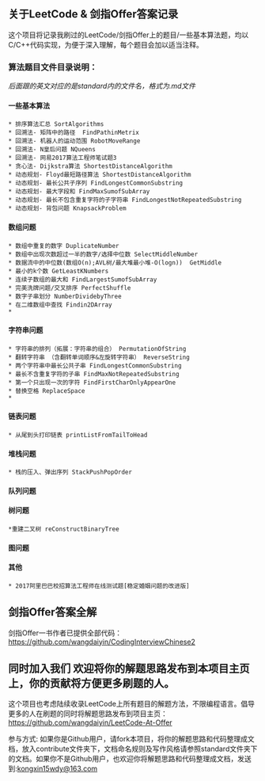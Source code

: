 ## 关于LeetCode & 剑指Offer答案记录
这个项目将记录我刷过的LeetCode/剑指Offer上的题目/一些基本算法题，均以C/C++代码实现，为便于深入理解，每个题目会加以适当注释。

### 算法题目文件目录说明：
*后面跟的英文对应的是standard内的文件名，格式为.md文件*

#### 一些基本算法
    * 排序算法汇总 SortAlgorithms
    * 回溯法- 矩阵中的路径  FindPathinMetrix
    * 回溯法- 机器人的运动范围 RobotMoveRange
    * 回溯法- N皇后问题 NQueens
    * 回溯法- 网易2017算法工程师笔试题3
    * 贪心法- Dijkstra算法 ShortestDistanceAlgorithm
    * 动态规划- Floyd最短路径算法 ShortestDistanceAlgorithm
    * 动态规划- 最长公共子序列 FindLongestCommonSubstring 
    * 动态规划- 最大字段和 FindMaxSumofSubArray
    * 动态规划- 最长不包含重复字符的子字符串 FindLongestNotRepeatedSubstring
    * 动态规划- 背包问题 KnapsackProblem

#### 数组问题
    * 数组中重复的数字 DuplicateNumber
    * 数组中出现次数超过一半的数字/选择中位数 SelectMiddleNumber
    * 数据流中的中位数(数组O(n);AVL树/最大堆最小堆-O(logn))  GetMiddle
    * 最小的k个数 GetLeastKNumbers
    * 连续子数组的最大和 FindLargestSumofSubArray
    * 完美洗牌问题/交叉排序 PerfectShuffle
    * 数字子串划分 NumberDividebyThree
    * 在二维数组中查找 Findin2DArray
    * 

#### 字符串问题
    * 字符串的排列（拓展：字符串的组合） PermutationOfString 
    * 翻转字符串 （含翻转单词顺序&左旋转字符串） ReverseString 
    * 两个字符串中最长公共子串 FindLongestCommonSubstring
    * 最长不含重复字符的子串 FindMaxNotRepeatedSubstring
    * 第一个只出现一次的字符 FindFirstCharOnlyAppearOne
    * 替换空格 ReplaceSpace
    * 

#### 链表问题
    * 从尾到头打印链表 printListFromTailToHead

#### 堆栈问题
    * 栈的压入、弹出序列 StackPushPopOrder

#### 队列问题

#### 树问题
    *重建二叉树 reConstructBinaryTree 
    
#### 图问题

#### 其他
    * 2017阿里巴巴校招算法工程师在线测试题[稳定婚姻问题的改进版]


## 剑指Offer答案全解
剑指Offer一书作者已提供全部代码：https://github.com/wangdaiyin/CodingInterviewChinese2

## 同时加入我们 欢迎将你的解题思路发布到本项目主页上，你的贡献将方便更多刷题的人。
这个项目也考虑陆续收录LeetCode上所有题目的解题方法，不限编程语言。倡导更多的人在刷题的同时将解题思路发布到项目主页：https://github.com/wangdaiyin/LeetCode-At-Offer

参与方式: 如果你是Github用户，请fork本项目，将你的解题思路和代码整理成文档，放入contribute文件夹下，文档命名规则及写作风格请参照standard文件夹下的文档。如果你不是Github用户，也欢迎你将解题思路和代码整理成文档，发送到:kongxin15wdy@163.com

